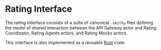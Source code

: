 # Rating Interface
The rating interface consists of a suite of canonical `.smithy` files defining the model of shared interaction between the API Gateway actor and Rating Coordinator, Rating Agents actors, and Rating Mocks actors.

This interface is also implemented as a reusable [Rust](./rust) crate.